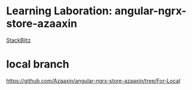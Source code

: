 # Learning Laboration: angular-ngrx-store-azaaxin

[StackBlitz](https://stackblitz.com/edit/angular-ngrx-store-azaaxin)


# local branch
https://github.com/Azaaxin/angular-ngrx-store-azaaxin/tree/For-Local
